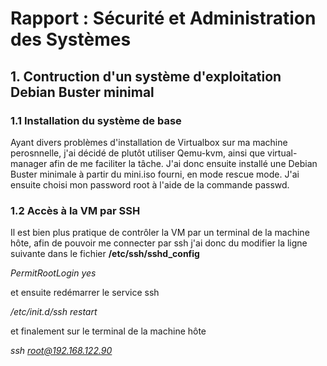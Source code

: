 # Rapport : Sécurité et Administration des Systèmes   
  
## 1. Contruction d'un système d'exploitation Debian Buster minimal  

###  1.1 Installation du système de base
 
Ayant divers problèmes d'installation de Virtualbox sur ma machine perosnnelle, j'ai décidé de plutôt utiliser Qemu-kvm,
ainsi que virtual-manager afin de me faciliter la tâche.
J'ai donc ensuite installé une Debian Buster minimale à partir du mini.iso fourni, en mode rescue mode.
J'ai ensuite choisi mon password root à l'aide de la commande passwd.

### 1.2 Accès à la VM par SSH

Il est bien plus pratique de contrôler la VM par un terminal de la machine hôte, afin de pouvoir me connecter par ssh j'ai donc du modifier la ligne suivante dans le fichier **/etc/ssh/sshd_config** 

*PermitRootLogin yes*

et ensuite redémarrer le service ssh

*/etc/init.d/ssh restart*

et finalement sur le terminal de la machine hôte

*ssh root@192.168.122.90*
